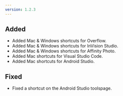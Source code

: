 ```yaml
---
version: 1.2.3
---
```


<!-- ![Test](/assets/img/test-img.jpg) -->

## Added
- Added Mac & Windows shortcuts for Overflow.
- Added Mac & Windows shortcuts for InVision Studio.
- Added Mac & Windows shortcuts for Affinity Photo.
- Added Mac shortcuts for Visual Studio Code.
- Added Mac shortcuts for Android Studio.

## Fixed
- Fixed a shortcut on the Android Studio toolspage.